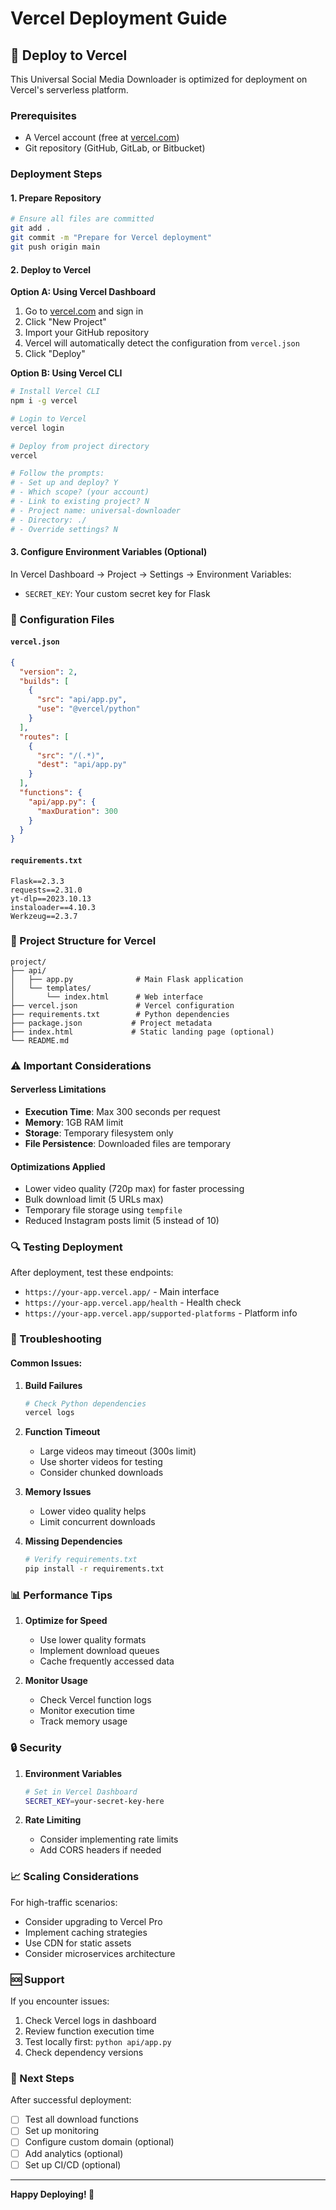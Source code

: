 # Vercel Deployment Guide

## 🚀 Deploy to Vercel

This Universal Social Media Downloader is optimized for deployment on Vercel's serverless platform.

### Prerequisites
- A Vercel account (free at [vercel.com](https://vercel.com))
- Git repository (GitHub, GitLab, or Bitbucket)

### Deployment Steps

#### 1. Prepare Repository
```bash
# Ensure all files are committed
git add .
git commit -m "Prepare for Vercel deployment"
git push origin main
```

#### 2. Deploy to Vercel

**Option A: Using Vercel Dashboard**
1. Go to [vercel.com](https://vercel.com) and sign in
2. Click "New Project"
3. Import your GitHub repository
4. Vercel will automatically detect the configuration from `vercel.json`
5. Click "Deploy"

**Option B: Using Vercel CLI**
```bash
# Install Vercel CLI
npm i -g vercel

# Login to Vercel
vercel login

# Deploy from project directory
vercel

# Follow the prompts:
# - Set up and deploy? Y
# - Which scope? (your account)
# - Link to existing project? N
# - Project name: universal-downloader
# - Directory: ./
# - Override settings? N
```

#### 3. Configure Environment Variables (Optional)
In Vercel Dashboard → Project → Settings → Environment Variables:
- `SECRET_KEY`: Your custom secret key for Flask

### 🔧 Configuration Files

#### `vercel.json`
```json
{
  "version": 2,
  "builds": [
    {
      "src": "api/app.py",
      "use": "@vercel/python"
    }
  ],
  "routes": [
    {
      "src": "/(.*)",
      "dest": "api/app.py"
    }
  ],
  "functions": {
    "api/app.py": {
      "maxDuration": 300
    }
  }
}
```

#### `requirements.txt`
```
Flask==2.3.3
requests==2.31.0
yt-dlp==2023.10.13
instaloader==4.10.3
Werkzeug==2.3.7
```

### 📁 Project Structure for Vercel
```
project/
├── api/
│   ├── app.py              # Main Flask application
│   └── templates/
│       └── index.html      # Web interface
├── vercel.json             # Vercel configuration
├── requirements.txt        # Python dependencies
├── package.json           # Project metadata
├── index.html             # Static landing page (optional)
└── README.md
```

### ⚠️ Important Considerations

#### Serverless Limitations
- **Execution Time**: Max 300 seconds per request
- **Memory**: 1GB RAM limit
- **Storage**: Temporary filesystem only
- **File Persistence**: Downloaded files are temporary

#### Optimizations Applied
- Lower video quality (720p max) for faster processing
- Bulk download limit (5 URLs max)
- Temporary file storage using `tempfile`
- Reduced Instagram posts limit (5 instead of 10)

### 🔍 Testing Deployment

After deployment, test these endpoints:
- `https://your-app.vercel.app/` - Main interface
- `https://your-app.vercel.app/health` - Health check
- `https://your-app.vercel.app/supported-platforms` - Platform info

### 🐛 Troubleshooting

#### Common Issues:

1. **Build Failures**
   ```bash
   # Check Python dependencies
   vercel logs
   ```

2. **Function Timeout**
   - Large videos may timeout (300s limit)
   - Use shorter videos for testing
   - Consider chunked downloads

3. **Memory Issues**
   - Lower video quality helps
   - Limit concurrent downloads

4. **Missing Dependencies**
   ```bash
   # Verify requirements.txt
   pip install -r requirements.txt
   ```

### 📊 Performance Tips

1. **Optimize for Speed**
   - Use lower quality formats
   - Implement download queues
   - Cache frequently accessed data

2. **Monitor Usage**
   - Check Vercel function logs
   - Monitor execution time
   - Track memory usage

### 🔒 Security

1. **Environment Variables**
   ```bash
   # Set in Vercel Dashboard
   SECRET_KEY=your-secret-key-here
   ```

2. **Rate Limiting**
   - Consider implementing rate limits
   - Add CORS headers if needed

### 📈 Scaling Considerations

For high-traffic scenarios:
- Consider upgrading to Vercel Pro
- Implement caching strategies
- Use CDN for static assets
- Consider microservices architecture

### 🆘 Support

If you encounter issues:
1. Check Vercel logs in dashboard
2. Review function execution time
3. Test locally first: `python api/app.py`
4. Check dependency versions

### 🎯 Next Steps

After successful deployment:
- [ ] Test all download functions
- [ ] Set up monitoring
- [ ] Configure custom domain (optional)
- [ ] Add analytics (optional)
- [ ] Set up CI/CD (optional)

---

**Happy Deploying! 🚀**
